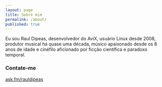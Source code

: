 ```yaml
---
layout: page
title: Sobre mim
permalink: /about/
published: true
---
```




Eu sou Raul Dipeas, desenvolvedor do AviX, usuário Linux desde 2008, produtor musical há quase uma década, músico apaixonado desde os 8 anos de idade e cinéfilo aficionado por ficção científica e paradoxo temporal.

### Contate-me

[ask.fm/rauldipeas](http://ask.fm/rauldipeas)
